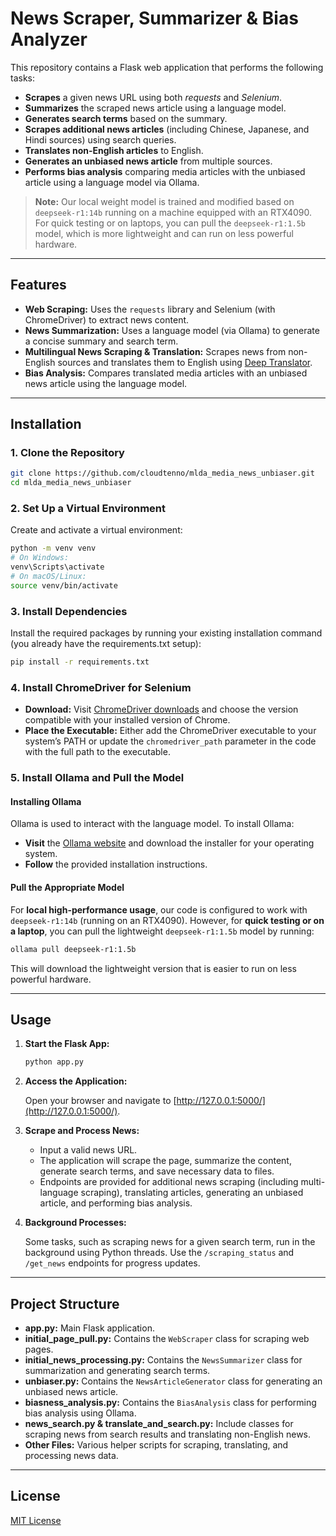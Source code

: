 # News Scraper, Summarizer & Bias Analyzer

This repository contains a Flask web application that performs the following tasks:

- **Scrapes** a given news URL using both _requests_ and _Selenium_.
- **Summarizes** the scraped news article using a language model.
- **Generates search terms** based on the summary.
- **Scrapes additional news articles** (including Chinese, Japanese, and Hindi sources) using search queries.
- **Translates non-English articles** to English.
- **Generates an unbiased news article** from multiple sources.
- **Performs bias analysis** comparing media articles with the unbiased article using a language model via Ollama.

> **Note:** Our local weight model is trained and modified based on `deepseek-r1:14b` running on a machine equipped with an RTX4090. For quick testing or on laptops, you can pull the `deepseek-r1:1.5b` model, which is more lightweight and can run on less powerful hardware.

---

## Features

- **Web Scraping:** Uses the `requests` library and Selenium (with ChromeDriver) to extract news content.
- **News Summarization:** Uses a language model (via Ollama) to generate a concise summary and search term.
- **Multilingual News Scraping & Translation:** Scrapes news from non-English sources and translates them to English using [Deep Translator](https://pypi.org/project/deep-translator/).
- **Bias Analysis:** Compares translated media articles with an unbiased news article using the language model.

---

## Installation

### 1. Clone the Repository

```bash
git clone https://github.com/cloudtenno/mlda_media_news_unbiaser.git
cd mlda_media_news_unbiaser
```

### 2. Set Up a Virtual Environment

Create and activate a virtual environment:

```bash
python -m venv venv
# On Windows:
venv\Scripts\activate
# On macOS/Linux:
source venv/bin/activate
```

### 3. Install Dependencies

Install the required packages by running your existing installation command (you already have the requirements.txt setup):

```bash
pip install -r requirements.txt
```

### 4. Install ChromeDriver for Selenium

- **Download:** Visit [ChromeDriver downloads](https://chromedriver.chromium.org/downloads) and choose the version compatible with your installed version of Chrome.
- **Place the Executable:** Either add the ChromeDriver executable to your system’s PATH or update the `chromedriver_path` parameter in the code with the full path to the executable.

### 5. Install Ollama and Pull the Model

#### Installing Ollama

Ollama is used to interact with the language model. To install Ollama:

- **Visit** the [Ollama website](https://ollama.ai) and download the installer for your operating system.
- **Follow** the provided installation instructions.

#### Pull the Appropriate Model

For **local high-performance usage**, our code is configured to work with `deepseek-r1:14b` (running on an RTX4090). However, for **quick testing or on a laptop**, you can pull the lightweight `deepseek-r1:1.5b` model by running:

```bash
ollama pull deepseek-r1:1.5b
```

This will download the lightweight version that is easier to run on less powerful hardware.

---

## Usage

1. **Start the Flask App:**

   ```bash
   python app.py
   ```

2. **Access the Application:**

   Open your browser and navigate to [http://127.0.0.1:5000/](http://127.0.0.1:5000/).

3. **Scrape and Process News:**

   - Input a valid news URL.
   - The application will scrape the page, summarize the content, generate search terms, and save necessary data to files.
   - Endpoints are provided for additional news scraping (including multi-language scraping), translating articles, generating an unbiased article, and performing bias analysis.

4. **Background Processes:**

   Some tasks, such as scraping news for a given search term, run in the background using Python threads. Use the `/scraping_status` and `/get_news` endpoints for progress updates.

---

## Project Structure

- **app.py:** Main Flask application.
- **initial_page_pull.py:** Contains the `WebScraper` class for scraping web pages.
- **initial_news_processing.py:** Contains the `NewsSummarizer` class for summarization and generating search terms.
- **unbiaser.py:** Contains the `NewsArticleGenerator` class for generating an unbiased news article.
- **biasness_analysis.py:** Contains the `BiasAnalysis` class for performing bias analysis using Ollama.
- **news_search.py & translate_and_search.py:** Include classes for scraping news from search results and translating non-English news.
- **Other Files:** Various helper scripts for scraping, translating, and processing news data.

---

## License

[MIT License](LICENSE)

